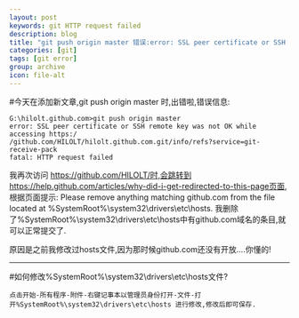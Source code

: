 ```yaml
---
layout: post
keywords: git HTTP request failed
description: blog
title: "git push origin master 错误:error: SSL peer certificate or SSH remote key was not OK while accessing ... fatal: HTTP request failed"
categories: [git]
tags: [git error]
group: archive
icon: file-alt
---
```


#今天在添加新文章,git push origin master 时,出错啦,错误信息:
	
	G:\hilolt.github.com>git push origin master
	error: SSL peer certificate or SSH remote key was not OK while accessing https:/
	/github.com/HILOLT/hilolt.github.com.git/info/refs?service=git-receive-pack
	fatal: HTTP request failed

我再次访问 https://github.com/HILOLT/时,会跳转到https://help.github.com/articles/why-did-i-get-redirected-to-this-page页面,
根据页面提示:
	Please remove anything matching github.com from the file located at %SystemRoot%\system32\drivers\etc\hosts.
我删除了%SystemRoot%\system32\drivers\etc\hosts中有github.com域名的条目,就可以正常提交了.

原因是之前我修改过hosts文件,因为那时候github.com还没有开放....你懂的!

-----------------------------------------

#如何修改%SystemRoot%\system32\drivers\etc\hosts文件?

	点击开始-所有程序-附件-右键记事本以管理员身份打开-文件-打开%SystemRoot%\system32\drivers\etc\hosts 进行修改,修改后即可保存.

